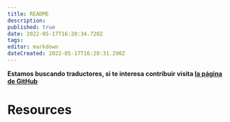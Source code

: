 ```yaml
---
title: README
description: 
published: true
date: 2022-05-17T16:28:34.720Z
tags: 
editor: markdown
dateCreated: 2022-05-17T16:28:31.290Z
---
```


__Estamos buscando traductores, si te interesa contribuir visita [la página de GitHub](https://github.com/Project-Catalyst/project-catalyst.github.io)__

# Resources

<style>
.theme-default-content:not(.custom){
    max-width:1280px;
}
.resourceCard{
    flex-basis:30%; margin-bottom:1rem
}
</style>
<div style="display:flex; flex-direction:row; flex-wrap:wrap; justify-content:space-evenly; align-content:space-around">
<ResourceCard
    class="resourceCard"
    headerColor="#001D9D"
    title="Cardano Updates"
    subtitle="cardanoupdates.com"
    url="https://cardanoupdates.com/"
    linkText="Go to Page"
    text="This is a technical update tracker for the Cardano (ADA) project. It aggregates commits within the last 7 days from all branches  of Cardano development-related repos using local git mirrors. The same content can also be acquired from GitHub's web interface." />

<ResourceCard
    style="flex-basis:30%; margin-bottom:1rem"
    headerColor="#001D9D"
    title="Cardano Forums"
    subtitle="forum.cardano.org"
    url="https://forum.cardano.org"
    linkText="Go to Page"
    text="A place for discussing everything about Cardano." />

<ResourceCard
    class="resourceCard"
    headerColor="#001D9D"
    title="Community Cardano Github"
    subtitle="cardano-community.github.io"
    url="https://cardano-community.github.io"
    linkText="Go to Page"
    text="This is a community served documentation of various Frequently asked usage/issue queries along with some how-to guides for use within Cardano  ecosystem. " />

<ResourceCard
    class="resourceCard"
    headerColor="#0088CC"
    title="Project Catalyst Chat"
    subtitle="t.me/ProjectCatalystChat"
    url="https://t.me/ProjectCatalystChat"
    linkText="Go to Page"
    text="Welcome to the Project Catalyst Chat! This is a place to share your ideas on future Cardano improvements proposals and enjoy a friendly,  stimulating discussion during the program. " />

<ResourceCard
    class="resourceCard"
    headerColor="#0088CC"
    title="Cardano Catalyst Announcements"
    subtitle="t.me/cardanocatalyst"
    url="https://t.me/cardanocatalyst"
    linkText="Go to Page"
    text="Welcome to the Project Catalyst Chat! This is a place to share your ideas on future Cardano improvements proposals and enjoy a friendly,  stimulating discussion during the program. " />

<ResourceCard
    class="resourceCard"
    headerColor="#0088CC"
    title="Cardano Official"
    subtitle="t.me/Cardano"
    url="https://t.me/Cardano"
    linkText="Go to Page"
    text="Official Cardano Community Telegram Group, managed by the Cardano Foundation Community Team. " />

<ResourceCard
    class="resourceCard"
    headerColor="#0088CC"
    title="Project Catalyst Dashboard"
    subtitle="Cardano Governance - by Daniel Ribar"
    url="https://docs.google.com/spreadsheets/d/15R-Vbajy4t4fGs1TipNMfL1pEO9cwdn6WV13lKviX4Q/edit#gid=755717523"
    linkText="Go to Page"
    text="Note: Always do your own research. This is not an official information portal for Project Catalyst. It is a volunteer initiative of Daniel Ribar - Project Catalyst Community Advisor. This should not be an end in itself but a starting point for you to explore further. Some information can become obsolete or inaccurate fast. Double check entries everytime. Wish to get in touch or chat? Check 'Chat With Danny' tab for contacts. Images are from Project Catalyst depository. " />
</div>